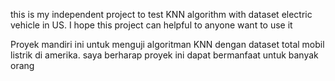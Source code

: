 this is my independent project to test KNN algorithm with dataset electric vehicle in US. I hope this project can helpful to anyone
want to use it

Proyek mandiri ini untuk menguji algoritman KNN dengan dataset total mobil listrik di amerika. saya berharap proyek ini dapat bermanfaat
untuk banyak orang
